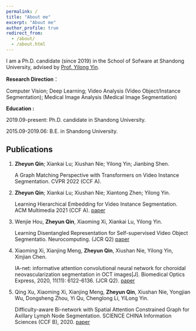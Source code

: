 ```yaml
---
permalink: /
title: "About me"
excerpt: "About me"
author_profile: true
redirect_from: 
  - /about/
  - /about.html
---
```


I am a Ph.D. candidate (since 2019) in the School of Sofware at Shandong University, advised by [Prof. Yilong Yin](https://faculty.sdu.edu.cn/ylyin).



**Research Direction**：

Computer Vision; Deep Learning; Video Analysis (Video Object/Instance Segmentation); Medical Image Analysis (Medical Image Segmentation)



**Education :**

2019.09-present: Ph.D. candidate in Shandong University.

2015.09-2019.06: B.E. in Shandong University.



## Publications

1. **Zheyun Qin**; Xiankai Lu; Xiushan Nie; Yilong Yin; Jianbing Shen. 

   A Graph Matching Perspective with Transformers on Video Instance Segmentation. CVPR 2022 (CCF A). 

2. **Zheyun Qin**; Xiankai Lu; Xiushan Nie; Xiantong Zhen; Yilong Yin. 

   Learning Hierarchical Embedding for Video Instance Segmentation. ACM Multimedia 2021 (CCF A). [paper](https://doi.org/10.1145/3474085.3475342)
   
3. Wenjie Hou, **Zheyun Qin**, Xiaoming Xi, Xiankai Lu, Yilong Yin.

   Learning Disentangled Representation for Self-supervised Video Object Segmentatio. Neurocomputing. (JCR Q2) [paper](https://www.sciencedirect.com/science/article/abs/pii/S0925231222000856)

4. Xiaoming Xi, Xianjing Meng, **Zheyun Qin**, Xiushan Nie, Yilong Yin, Xinjian Chen. 

   IA-net: informative attention convolutional neural network for choroidal neovascularization segmentation in OCT images[J]. Biomedical Optics Express, 2020, 11(11): 6122-6136. (JCR Q2). [paper](https://www.osapublishing.org/viewmedia.cfm?uri=boe-11-11-6122&seq=0)

5. Qing Xu, Xiaoming Xi, Xianjing Meng, **Zheyun Qin**, Xiushan Nie, Yongjian Wu, Dongsheng Zhou, Yi Qu, Chenglong Li, YiLong Yin.

   Difficulty-aware Bi-network with Spatial Attention Constrained Graph for Axillary Lymph Node Segmentation. SCIENCE CHINA Information Sciences (CCF B), 2020. [paper](https://doi.org/10.1007/s11432-020-3079-8)
